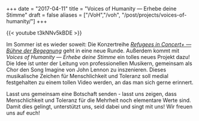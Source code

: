+++
date = "2017-04-11"
title = "Voices of Humanity ― Erhebe deine Stimme"
draft = false
aliases = ["/VoH","/voh",
            "/post/projects/voices-of-humanity/"]
+++

 {{< youtube t3kNNv5kBDE >}}

 Im Sommer ist es wieder soweit:
 Die Konzertreihe [*Refugees in Concert+ ― Bühne der Begegnung*](/post/projects/refugees-concert/) geht in eine neue Runde.
 Außerdem kommt mit *Voices of Humanity ― Erhebe deine Stimme* ein tolles neues Projekt dazu!
 Die Idee ist unter der Leitung von professionellen Musikern,
 gemeinsam als Chor den Song Imagine von John Lennon zu inszenieren.
 Dieses musikalische Zeichen für Menschlichkeit und Toleranz
 soll medial festgehalten zu einem tollen Video werden,
 an das man sich gerne erinnert.

Lasst uns gemeinsam eine Botschaft senden -
lasst uns zeigen, dass Menschlichkeit und Toleranz für die Mehrheit noch elementare Werte sind.
Damit dies gelingt, unterstützt uns, seid dabei und singt mit uns!
Wir freuen uns auf euch!
